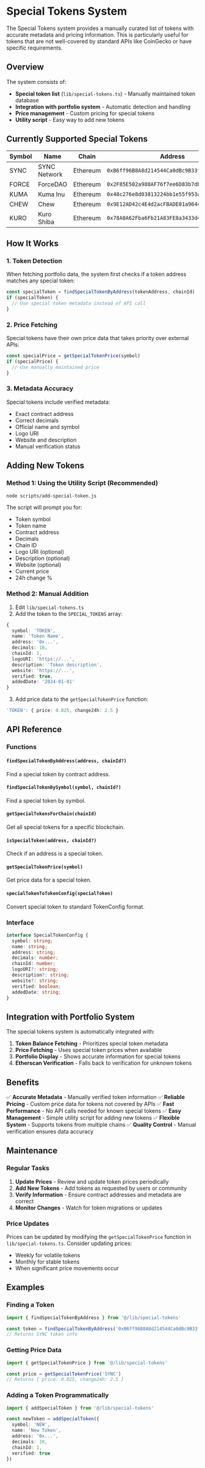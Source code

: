 # Special Tokens System

The Special Tokens system provides a manually curated list of tokens with accurate metadata and pricing information. This is particularly useful for tokens that are not well-covered by standard APIs like CoinGecko or have specific requirements.

## Overview

The system consists of:
- **Special token list** (`lib/special-tokens.ts`) - Manually maintained token database
- **Integration with portfolio system** - Automatic detection and handling
- **Price management** - Custom pricing for special tokens
- **Utility script** - Easy way to add new tokens

## Currently Supported Special Tokens

| Symbol | Name | Chain | Address | Decimals |
|--------|------|-------|---------|----------|
| SYNC | SYNC Network | Ethereum | `0xB6ff96B8A8d214544Ca0dBc9B33f7AD6503eFD32` | 18 |
| FORCE | ForceDAO | Ethereum | `0x2F85E502a988AF76f7ee6D83b7db8d6c0A823bf9` | 18 |
| KUMA | Kuma Inu | Ethereum | `0x48c276e8d03813224bb1e55f953adb6d02fd3e02` | 18 |
| CHEW | Chew | Ethereum | `0x9E12AD42c4E4d2acFBADE01a96446e48e6764B98` | 18 |
| KURO | Kuro Shiba | Ethereum | `0x78A0A62Fba6Fb21A83FE8a3433d44C73a4017A6f` | 9 |

## How It Works

### 1. Token Detection
When fetching portfolio data, the system first checks if a token address matches any special token:

```typescript
const specialToken = findSpecialTokenByAddress(tokenAddress, chainId)
if (specialToken) {
  // Use special token metadata instead of API call
}
```

### 2. Price Fetching
Special tokens have their own price data that takes priority over external APIs:

```typescript
const specialPrice = getSpecialTokenPrice(symbol)
if (specialPrice) {
  // Use manually maintained price
}
```

### 3. Metadata Accuracy
Special tokens include verified metadata:
- Exact contract address
- Correct decimals
- Official name and symbol
- Logo URI
- Website and description
- Manual verification status

## Adding New Tokens

### Method 1: Using the Utility Script (Recommended)

```bash
node scripts/add-special-token.js
```

The script will prompt you for:
- Token symbol
- Token name
- Contract address
- Decimals
- Chain ID
- Logo URI (optional)
- Description (optional)
- Website (optional)
- Current price
- 24h change %

### Method 2: Manual Addition

1. Edit `lib/special-tokens.ts`
2. Add the token to the `SPECIAL_TOKENS` array:

```typescript
{
  symbol: 'TOKEN',
  name: 'Token Name',
  address: '0x...',
  decimals: 18,
  chainId: 1,
  logoURI: 'https://...',
  description: 'Token description',
  website: 'https://...',
  verified: true,
  addedDate: '2024-01-01'
}
```

3. Add price data to the `getSpecialTokenPrice` function:

```typescript
'TOKEN': { price: 0.025, change24h: 2.5 }
```

## API Reference

### Functions

#### `findSpecialTokenByAddress(address, chainId?)`
Find a special token by contract address.

#### `findSpecialTokenBySymbol(symbol, chainId?)`
Find a special token by symbol.

#### `getSpecialTokensForChain(chainId)`
Get all special tokens for a specific blockchain.

#### `isSpecialToken(address, chainId?)`
Check if an address is a special token.

#### `getSpecialTokenPrice(symbol)`
Get price data for a special token.

#### `specialTokenToTokenConfig(specialToken)`
Convert special token to standard TokenConfig format.

### Interface

```typescript
interface SpecialTokenConfig {
  symbol: string;
  name: string;
  address: string;
  decimals: number;
  chainId: number;
  logoURI?: string;
  description?: string;
  website?: string;
  verified: boolean;
  addedDate: string;
}
```

## Integration with Portfolio System

The special tokens system is automatically integrated with:

1. **Token Balance Fetching** - Prioritizes special token metadata
2. **Price Fetching** - Uses special token prices when available
3. **Portfolio Display** - Shows accurate information for special tokens
4. **Etherscan Verification** - Falls back to verification for unknown tokens

## Benefits

✅ **Accurate Metadata** - Manually verified token information
✅ **Reliable Pricing** - Custom price data for tokens not covered by APIs
✅ **Fast Performance** - No API calls needed for known special tokens
✅ **Easy Management** - Simple utility script for adding new tokens
✅ **Flexible System** - Supports tokens from multiple chains
✅ **Quality Control** - Manual verification ensures data accuracy

## Maintenance

### Regular Tasks
1. **Update Prices** - Review and update token prices periodically
2. **Add New Tokens** - Add tokens as requested by users or community
3. **Verify Information** - Ensure contract addresses and metadata are correct
4. **Monitor Changes** - Watch for token migrations or updates

### Price Updates
Prices can be updated by modifying the `getSpecialTokenPrice` function in `lib/special-tokens.ts`. Consider updating prices:
- Weekly for volatile tokens
- Monthly for stable tokens
- When significant price movements occur

## Examples

### Finding a Token
```typescript
import { findSpecialTokenByAddress } from '@/lib/special-tokens'

const token = findSpecialTokenByAddress('0xB6ff96B8A8d214544Ca0dBc9B33f7AD6503eFD32')
// Returns SYNC token info
```

### Getting Price Data
```typescript
import { getSpecialTokenPrice } from '@/lib/special-tokens'

const price = getSpecialTokenPrice('SYNC')
// Returns { price: 0.025, change24h: 2.5 }
```

### Adding a Token Programmatically
```typescript
import { addSpecialToken } from '@/lib/special-tokens'

const newToken = addSpecialToken({
  symbol: 'NEW',
  name: 'New Token',
  address: '0x...',
  decimals: 18,
  chainId: 1,
  verified: true
})
``` 